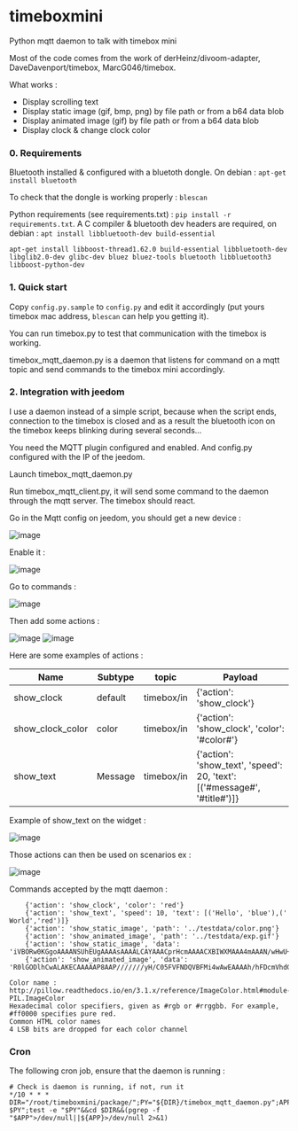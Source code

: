# timeboxmini
Python mqtt daemon to talk with timebox mini

Most of the code comes from the work of derHeinz/divoom-adapter, DaveDavenport/timebox, MarcG046/timebox.

What works : 
* Display scrolling text
* Display static image (gif, bmp, png) by file path or from a b64 data blob
* Display animated image (gif) by file path or from a b64 data blob
* Display clock & change clock color


### 0. Requirements 
Bluetooth installed & configured with a bluetoth dongle.
On debian : `apt-get install bluetooth`

To check that the dongle is working properly : `blescan`

Python requirements (see requirements.txt) : `pip install -r requirements.txt`. A C compiler & bluetooth dev headers are required, on debian : `apt install libbluetooth-dev build-essential`

```
apt-get install libboost-thread1.62.0 build-essential libbluetooth-dev libglib2.0-dev glibc-dev bluez bluez-tools bluetooth libbluetooth3 libboost-python-dev 
```

### 1. Quick start
Copy `config.py.sample` to `config.py` and edit it accordingly (put yours timebox mac address, `blescan` can help you getting it).

You can run timebox.py to test that communication with the timebox is working.

timebox_mqtt_daemon.py is a daemon that listens for command on a mqtt topic and send commands to the timebox mini accordingly.


### 2. Integration with jeedom
I use a daemon instead of a simple script, because when the script ends, connection to the timebox is closed and as a result the bluetooth icon on the timebox keeps blinking during several seconds...

You need the MQTT plugin configured and enabled. And config.py configured with the IP of the jeedom.


Launch timebox_mqtt_daemon.py


Run timebox_mqtt_client.py, it will send some command to the daemon through the mqtt server. The timebox should react.


Go in the Mqtt config on jeedom, you should get a new device :


![image](https://user-images.githubusercontent.com/4688432/34258838-1d09aa40-e660-11e7-8b8d-3b382865b5fd.png)

Enable it : 


![image](https://user-images.githubusercontent.com/4688432/34258843-2193f368-e660-11e7-9d0e-fb628b4ccb3d.png)


Go to commands : 


![image](https://user-images.githubusercontent.com/4688432/34258848-24092258-e660-11e7-8154-c77ae64fb849.png)


Then add some actions : 


![image](https://user-images.githubusercontent.com/4688432/34258852-271c7ae4-e660-11e7-9f38-51048f9f501c.png)
![image](https://user-images.githubusercontent.com/4688432/34258855-2999f472-e660-11e7-92fd-0e0033f09da8.png)


Here are some examples of actions : 


Name|Subtype|topic|Payload
---|---|---|----
show_clock|default|timebox/in|{'action': 'show_clock'}|
show_clock_color|color|timebox/in|{'action': 'show_clock', 'color': '#color#'}|
show_text|Message|timebox/in|{'action': 'show_text', 'speed': 20, 'text': [('#message#', '#title#')]}|This trick allows to use the title field to set the text color



Example of show_text on the widget : 


![image](https://user-images.githubusercontent.com/4688432/34258857-2d1dab16-e660-11e7-9ad5-c3ef29cc9ec7.png)


Those actions can then be used on scenarios ex : 


![image](https://user-images.githubusercontent.com/4688432/34258861-2f9c2624-e660-11e7-96d2-e54d0431a0a6.png)


Commands accepted by the mqtt daemon : 
```	{'action': 'show_clock'}
	{'action': 'show_clock', 'color': 'red'}
	{'action': 'show_text', 'speed': 10, 'text': [('Hello', 'blue'),(' World','red')]}
	{'action': 'show_static_image', 'path': '../testdata/color.png'}
	{'action': 'show_animated_image', 'path': '../testdata/exp.gif'}
	{'action': 'show_static_image', 'data': 'iVBORw0KGgoAAAANSUhEUgAAAAsAAAALCAYAAACprHcmAAAACXBIWXMAAA4mAAAN/wHwU+XzAAAAXElEQVQYlc2PQQ6AQAgDB1/en48HdjVr9qA3IQRKS1IQNKiMVBpqYoz26MGHOAAqz3XtxQWYvabSRNVNaBCGZ+4yWTBOYgq1Md1jH1wPXjZkGRw2+n48+DZ+Ij4BeddPVF7LZ+sAAAAASUVORK5CYII='}
	{'action': 'show_animated_image', 'data': 'R0lGODlhCwALAKECAAAAAP8AAP///////yH/C05FVFNDQVBFMi4wAwEAAAAh/hFDcmVhdGVkIHdpdGggR0lNUAAh+QQBCgACACwAAAAACwALAAACCoSPqcvtGZ6c1BUAIfkEAQoAAwAsAAAAAAsACwAAAg+Ej6nLFv2ekoCiCJverAAAIfkEAQoAAwAsAAAAAAsACwAAAg+Ej6kaC22gY0lOJC2+XBUAIfkEAQoAAwAsAAAAAAsACwAAAg+Ejwmhm9yihE9aRU0++xYAIfkEAQoAAwAsAAAAAAsACwAAAg+EHXep2A9jZJDKi4FdbxcAIfkEAQoAAwAsAAAAAAsACwAAAgwMjmjJ7Q+jnJQuFwoAIfkEAQoAAwAsAAAAAAsACwAAAgqEj6nL7Q+jnKAAACH5BAEKAAMALAAAAAALAAsAAAIKhI+py+0Po5ygAAA7'}
```
	
	
```	
Color name : http://pillow.readthedocs.io/en/3.1.x/reference/ImageColor.html#module-PIL.ImageColor
Hexadecimal color specifiers, given as #rgb or #rrggbb. For example, #ff0000 specifies pure red.
Common HTML color names
4 LSB bits are dropped for each color channel 
```


### Cron
The following cron job, ensure that the daemon is running :

```
# Check is daemon is running, if not, run it
*/10 * * *  DIR="/root/timeboxmini/package/";PY="${DIR}/timebox_mqtt_daemon.py";APP="/usr/bin/python $PY";test -e "$PY"&&cd $DIR&&(pgrep -f "$APP">/dev/null||${APP}>/dev/null 2>&1)
```

